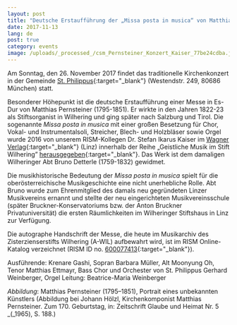 ```yaml
---
layout: post
title: "Deutsche Erstaufführung der „Missa posta in musica“ von Matthias Pernsteiner"
date: 2017-11-13
lang: de
post: true
category: events
image: /uploads/_processed_/csm_Pernsteiner_Konzert_Kaiser_77be24cdba.jpg
---
```



Am Sonntag, den 26. November 2017 findet das traditionelle Kirchenkonzert in der Gemeinde [St. Philippus](http://www.pfarrverband-laim.de/st-philippus/aktuelles/details/article/st-philippus-traditionelles-kirchenkonzert-im-november.html){:target="_blank"} (Westendstr. 249, 80686 München) statt.

Besonderer Höhepunkt ist die deutsche Erstaufführung einer Messe in Es-Dur von Matthias Pernsteiner (1795-1851). Er wirkte in den Jahren 1822-23 als Stiftsorganist in Wilhering und ging später nach Salzburg und Tirol. Die sogenannte _Missa posta in musica_ mit einer großen Besetzung für Chor, Vokal- und Instrumentalsoli, Streicher, Blech- und Holzbläser sowie Orgel wurde 2016 von unserem RISM-Kollegen Dr. Stefan Ikarus Kaiser im [Wagner Verlag](http://www.wagnerverlag.at/content/?product=matthias-pernsteiner-1795-1851-messa-posta-in-musica){:target="_blank"} (Linz) innerhalb der Reihe „Geistliche Musik im Stift Wilhering” [herausgegeben](/new_publications/2016/10/24/new-music-edition-series-founded-at-wilhering.html){:target="_blank"}. Das Werk ist dem damaligen Wilheringer Abt Bruno Detterle (1759-1832) gewidmet.

Die musikhistorische Bedeutung der _Missa posta in musica_ spielt für die oberösterreichische Musikgeschichte eine nicht unerhebliche Rolle. Abt Bruno wurde zum Ehrenmitglied des damals neu gegründeten Linzer Musikvereins ernannt und stellte der neu eingerichteten Musikvereinsschule (später Bruckner-Konservatoriums bzw. der Anton Bruckner Privatuniversität) die ersten Räumlichkeiten im Wilheringer Stiftshaus in Linz zur Verfügung.

Die autographe Handschrift der Messe, die heute im Musikarchiv des Zisterzienserstifts Wilhering (A-WIL) aufbewahrt wird, ist im RISM Online-Katalog verzeichnet (RISM ID no. [600077413](https://opac.rism.info/search?id=600077413){:target="_blank"}).

Ausführende:
Krenare Gashi, Sopran
Barbara Müller, Alt
Moonyung Oh, Tenor
Matthias Ettmayr, Bass
Chor und Orchester von St. Philippus
Gerhard Weinberger, Orgel
Leitung: Beatrice-Maria Weinberger



_Abbildung_: Matthias Pernsteiner (1795–1851), Portrait eines unbekannten Künstlers (Abbildung bei Johann Hölzl, Kirchenkomponist Matthias Pernsteiner. Zum 170. Geburtstag, in: Zeitschrift Glaube und Heimat Nr. 5 _(_1965), S. 188.)

<script type="text/javascript">var switchTo5x=true;</script><script type="text/javascript" src="http://w.sharethis.com/button/buttons.js"></script><script type="text/javascript">stLight.options({publisher: "9b601438-1ce1-49d8-bfd7-9cff5df54c17", doNotHash: false, doNotCopy: false, hashAddressBar: false});</script>